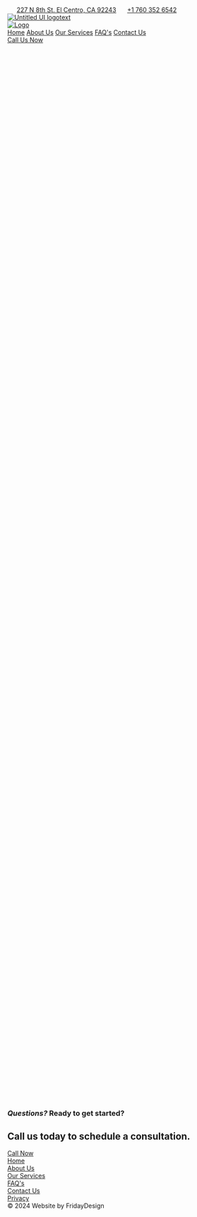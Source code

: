 <!DOCTYPE html>
<!-- Last Published: Tue May 28 2024 19:04:27 GMT+0000 (Coordinated Universal Time) -->
<html data-wf-domain="www.thelawofficeiv.com" data-wf-page="664dfde720c6ed64220a9788" data-wf-site="649362999143e2cad3ff7b95" lang="en">
<head>
    <meta charset="utf-8"/>
    <title>The Law Office of Angela Zinn and Heather Cutlip / Home</title>
    <meta content="The Law Office Of Angela Zinn and Heather Cutlip / Trusted Attorneys serving the Imperial Valley specializing in Family Law and Criminal Law / Located in El Centro, CA" name="description"/>
    <meta content="The Law Office of Angela Zinn and Heather Cutlip / Home" property="og:title"/>
    <meta content="The Law Office Of Angela Zinn and Heather Cutlip / Trusted Attorneys serving the Imperial Valley specializing in Family Law and Criminal Law / Located in El Centro, CA" property="og:description"/>
    <meta content="The Law Office of Angela Zinn and Heather Cutlip / Home" property="twitter:title"/>
    <meta content="The Law Office Of Angela Zinn and Heather Cutlip / Trusted Attorneys serving the Imperial Valley specializing in Family Law and Criminal Law / Located in El Centro, CA" property="twitter:description"/>
    <meta property="og:type" content="website"/>
    <meta content="summary_large_image" name="twitter:card"/>
    <meta content="width=device-width, initial-scale=1" name="viewport"/>
    <meta content="VCiX5YvXPijSgdhTTh2I3y0n0ezoT67jqWAouir0yqE" name="google-site-verification"/>
    <link href="https://assets-global.website-files.com/649362999143e2cad3ff7b95/css/thelawofficeiv.webflow.0b6e227ff.css" rel="stylesheet" type="text/css"/>
    <link href="https://fonts.googleapis.com" rel="preconnect"/>
    <link href="https://fonts.gstatic.com" rel="preconnect" crossorigin="anonymous"/>
    <script src="https://ajax.googleapis.com/ajax/libs/webfont/1.6.26/webfont.js" type="text/javascript"></script>
    <script type="text/javascript">
    WebFont.load({
        google: {
            families: ["Montserrat:100,100italic,200,200italic,300,300italic,400,400italic,500,500italic,600,600italic,700,700italic,800,800italic,900,900italic", "Open Sans:300,300italic,400,400italic,600,600italic,700,700italic,800,800italic", "Merriweather:300,300italic,400,400italic,700,700italic,900,900italic", "Lora:regular,500,600,700,italic,500italic,600italic,700italic", "Baskervville:regular,italic", "Bodoni Moda:regular,500,600,700,800,900,italic,500italic,600italic,700italic,800italic,900italic:latin,latin-ext,math,symbols"]
        }
    });
    </script>
    <script type="text/javascript">
    !function(o, c) {
        var n = c.documentElement,
            t = " w-mod-";
        n.className += t + "js",
        ("ontouchstart" in o || o.DocumentTouch && c instanceof DocumentTouch) && (n.className += t + "touch")
    }(window, document);
    </script>
    <link href="https://assets-global.website-files.com/649362999143e2cad3ff7b95/66562279a9c2b0fb65a28a7a_logo_law_small_png.png" rel="shortcut icon" type="image/x-icon"/>
    <link href="https://assets-global.website-files.com/649362999143e2cad3ff7b95/6656229f25cc0125bd07cd0b_logo_law_mediumpng.png" rel="apple-touch-icon"/>
    <link href="https://www.thelawofficeiv.com/" rel="canonical"/>
    <script async="" src="https://www.googletagmanager.com/gtag/js?id=G-1LE5NZTLSR"></script>
    <script type="text/javascript">
    window.dataLayer = window.dataLayer || [];
    function gtag() {
        dataLayer.push(arguments);
    }
    gtag('js', new Date());
    gtag('set', 'developer_id.dZGVlNj', true);
    gtag('config', 'G-1LE5NZTLSR');
    </script>
</head>
<body class="body-6">
    <section class="section-24">
        <div class="columns-8 w-row">
            <div class="column-24 w-col w-col-1">
                <h3 class="heading-27-copy"></h3>
            </div>
            <div data-w-id="15f758b4-7b6a-a961-21c5-cb1d919539d4" class="column-25 w-col w-col-10">
                <img src="https://assets-global.website-files.com/649362999143e2cad3ff7b95/664e1968f0d88777937ea3fc_location_on_48dp_FILL0_wght400_GRAD0_opsz48.svg" loading="lazy" width="17" alt=""/>
                <a href="#https://www.google.com/maps/dir//227+N+8th+St,+El+Centro,+CA+92243/data=!4m6!4m5!1m1!4e2!1m2!1m1!1s0x80d767319c180507:0xdc76cd37bf6a474e?sa=X&amp;ved=1t:707&amp;ictx=111" class="link-8">227 N 8th St. El Centro, CA 92243</a>
                <img src="https://assets-global.website-files.com/649362999143e2cad3ff7b95/664e1aa8cb185c3425e4cca4_call_48dp_FILL0_wght400_GRAD0_opsz48.svg" loading="lazy" width="17" alt="" class="image-22"/>
                <a href="tel:7603526542" class="link-8">+1 760 352 6542</a>
            </div>
            <div class="w-col w-col-1"></div>
        </div>
    </section>
    <div data-animation="default" data-collapse="medium" data-duration="400" data-easing="ease" data-easing2="ease" role="banner" class="uui-navbar08_component-2 w-nav">
        <a href="/" aria-current="page" class="w-inline-block w--current">
            <img src="https://assets-global.website-files.com/649362999143e2cad3ff7b95/664e040b6b174ed6082f7985_white_logotype.png" loading="lazy" width="Auto" sizes="100vw" alt="Untitled UI logotext" srcset="https://assets-global.website-files.com/649362999143e2cad3ff7b95/664e040b6b174ed6082f7985_white_logotype-p-500.png 500w, https://assets-global.website-files.com/649362999143e2cad3ff7b95/664e040b6b174ed6082f7985_white_logotype-p-800.png 800w, https://assets-global.website-files.com/649362999143e2cad3ff7b95/664e040b6b174ed6082f7985_white_logotype.png 818w" class="uui-logo_logotype-3"/>
        </a>
        <div class="uui-navbar08_container-2">
            <a href="#" class="uui-navbar08_logo-link-2 w-nav-brand">
                <div class="uui-logo_component-3">
                    <img src="https://assets-global.website-files.com/649362999143e2cad3ff7b95/664a97a4afdb6042dbc9d4f2_untitled-ui-logo.png" loading="lazy" alt="Logo" class="uui-logo_image-3"/>
                </div>
            </a>
            <nav role="navigation" class="uui-navbar08_menu-2 w-nav-menu">
                <div class="uui-navbar08_menu-left-2">
                    <a href="/" aria-current="page" class="uui-navbar08_link-2 w-nav-link w--current">Home</a>
                    <a href="/about" class="uui-navbar08_link-2 w-nav-link">About Us</a>
                    <a href="/services" class="uui-navbar08_link-2 w-nav-link">Our Services</a>
                    <a href="/faqs" class="uui-navbar08_link-2 w-nav-link">FAQ&#x27;s</a>
                    <a href="/contact-us" class="uui-navbar08_link-2 w-nav-link">Contact Us</a>
                </div>
                <div class="uui-navbar08_menu-right-2">
                    <div class="uui-navbar08_button-wrapper-2">
                        <a data-w-id="c27b5f71-2103-760d-f5f7-3c323b80413e" href="tel:7603526542" class="uui-button-3 w-inline-block">
                            <div class="text-block-12-copy">Call Us Now</div>
                        </a>
                    </div>
                </div>
            </nav>
            <div class="uui-navbar08_menu-button-2 w-nav-button">
                <div class="menu-icon_component-2">
                    <div class="menu-icon_line-top-2"></div>
                    <div class="menu-icon_line-middle-2">
                        <div class="menu-icon_line-middle-inner-2"></div>
                    </div>
                    <div class="menu-icon_line-bottom-2"></div>
                </div>
            </div>
        </div>
    </div>
    <section class="section-22">
        <section>
            <h2 data-w-id="b1894723-7728-8aaa-79d0-9a3b6f667619" style="opacity:0" class="heading-24">THE LAW OFFICE OF ANGELA ZINN &amp; HEATHER CUTLIP</h2>
            <h1 data-w-id="1873aefa-d4f5-5d51-3913-74292e99c21f" style="opacity:0" class="heading-25">
                Imperial County&#x27;s
                <br/>
                <em>Trusted</em>
                 Law Group
            </h1>
            <p data-w-id="868b7151-2847-5d33-673a-4b459809ab8e" style="opacity:0" class="paragraph-10">When you choose us, you&#x27;re choosing a team with the expertise and dedication to protect your interests at every turn.</p>
        </section>
        <a data-w-id="d7c31502-a6b1-900f-1c2f-9d24e9f4e95d" style="opacity:0" href="/services" class="uui-button-3-copy w-inline-block">
            <div class="text-block-12-copy">See All Services</div>
        </a>
    </section>
    <section class="section-25">
        <section class="uui-section_layout72">
            <div class="uui-page-padding-4">
                <div class="uui-container-large-4">
                    <div class="uui-padding-vertical-xhuge-2">
                        <div data-w-id="2a9e3ac8-fb5e-9d19-4849-027e4140e242" style="opacity:0" class="div-block-16"></div>
                        <h1 data-w-id="21c6977c-2ae7-8a0d-30a2-2314c3ec16b4" style="opacity:0" class="heading-25-copy">Areas of Practice</h1>
                        <p data-w-id="83d9b2e4-0851-4f08-0623-09e82de06ba4" style="opacity:0" class="paragraph-12">Navigating the intricacies of both family law and criminal defense, our firm provides steadfast representation and personalized solutions for our clients&#x27; legal matters.</p>
                        <div data-w-id="14ddff88-bacd-5054-87af-8363ace23aed" style="opacity:0" class="w-layout-grid uui-layout72_component">
                            <a id="w-node-d2cee684-3a47-cffb-5465-17b59339f513-220a9788" href="/services" class="link-block-10 w-inline-block">
                                <div data-w-id="99296d70-c406-b603-d3e2-89e662ed8d58" class="uui-layout72_item">
                                    <div class="div-block-14">
                                        <img src="https://assets-global.website-files.com/649362999143e2cad3ff7b95/664e3670113f80535d8ef01e_gavel%20(1).svg" loading="lazy" width="29" alt="Gavel"/>
                                    </div>
                                    <div class="uui-layout72_item-content">
                                        <h2 class="uui-heading-xxsmall">Criminal Law</h2>
                                        <div class="uui-space-xxsmall-2"></div>
                                        <div class="uui-text-size-medium-2">Defending your rights is our mission. From misdemeanors to felonies, trust our experienced team to fight for you in the complex landscape of criminal law.</div>
                                        <div class="div-block-24">
                                            <div class="text-block-21">Learn more</div>
                                            <div class="uui-button-icon-3 w-embed">
                                                <svg width="21" height="20" viewBox="0 0 21 20" fill="none" xmlns="http://www.w3.org/2000/svg">
                                                    <path d="M4.6665 9.99984H16.3332M16.3332 9.99984L10.4998 4.1665M16.3332 9.99984L10.4998 15.8332" stroke="CurrentColor" stroke-width="1.67" stroke-linecap="round" stroke-linejoin="round"/>
                                                </svg>
                                            </div>
                                        </div>
                                    </div>
                                </div>
                            </a>
                            <a id="w-node-_31f385a2-76dc-2c17-d005-7254baa00093-220a9788" href="/services" class="link-block-12 w-inline-block">
                                <div data-w-id="14ddff88-bacd-5054-87af-8363ace23aee" class="uui-layout72_item">
                                    <div class="div-block-14">
                                        <img src="https://assets-global.website-files.com/649362999143e2cad3ff7b95/664cf116498acefff72904d7_family.png" loading="lazy" width="29" alt="Family Law Icon"/>
                                    </div>
                                    <div class="uui-layout72_item-content">
                                        <h2 class="uui-heading-xxsmall">Family Law</h2>
                                        <div class="uui-space-xxsmall-2"></div>
                                        <div class="uui-text-size-medium-2">Expert counsel for family matters. Trust us to navigate divorce, child custody, adoption, and more with care and precision. Your family&#x27;s well-being is our priority.</div>
                                    </div>
                                    <div class="div-block-24">
                                        <div class="text-block-21">Learn more</div>
                                        <div class="uui-button-icon-3 w-embed">
                                            <svg width="21" height="20" viewBox="0 0 21 20" fill="none" xmlns="http://www.w3.org/2000/svg">
                                                <path d="M4.6665 9.99984H16.3332M16.3332 9.99984L10.4998 4.1665M16.3332 9.99984L10.4998 15.8332" stroke="CurrentColor" stroke-width="1.67" stroke-linecap="round" stroke-linejoin="round"/>
                                            </svg>
                                        </div>
                                    </div>
                                </div>
                            </a>
                            <a id="w-node-_7a75d526-a578-dbb8-8126-d08c0bd207d8-220a9788" href="/services" class="link-block-11 w-inline-block">
                                <div data-w-id="a0063424-a0a2-f400-470b-5fb154993050" class="uui-layout72_item">
                                    <div class="div-block-14">
                                        <img src="https://assets-global.website-files.com/649362999143e2cad3ff7b95/664e362ceae96985e138a8ad_handshake.svg" loading="lazy" width="37" alt="handshake icon"/>
                                    </div>
                                    <div class="uui-layout72_item-content">
                                        <h3 class="uui-heading-xxsmall">Mediation</h3>
                                        <div class="uui-space-xxsmall-2"></div>
                                        <div class="uui-text-size-medium-2">Resolving disputes peacefully. We facilitate constructive dialogue and mutual agreement, offering a collaborative approach to conflict resolution.</div>
                                    </div>
                                    <div class="div-block-24">
                                        <div class="text-block-21">Learn more</div>
                                        <div class="uui-button-icon-3 w-embed">
                                            <svg width="21" height="20" viewBox="0 0 21 20" fill="none" xmlns="http://www.w3.org/2000/svg">
                                                <path d="M4.6665 9.99984H16.3332M16.3332 9.99984L10.4998 4.1665M16.3332 9.99984L10.4998 15.8332" stroke="CurrentColor" stroke-width="1.67" stroke-linecap="round" stroke-linejoin="round"/>
                                            </svg>
                                        </div>
                                    </div>
                                </div>
                            </a>
                        </div>
                    </div>
                </div>
            </div>
        </section>
    </section>
    <section class="section-58"></section>
    <section class="section-30">
        <div data-w-id="25cbf97d-7f33-9cfb-fe93-858b3a3b1024" style="opacity:0" class="uui-heading-subheading">Why choose The Law Office of Angela Zinn &amp; Heather Cutlip?</div>
        <h2 data-w-id="25cbf97d-7f33-9cfb-fe93-858b3a3b1026" style="opacity:0" class="heading-25-copy-copy">
            We Will 
            <em>Fight For You</em>
        </h2>
        <div data-w-id="25cbf97d-7f33-9cfb-fe93-858b3a3b1028" style="opacity:0" class="uui-text-size-large">
            Don&#x27;t wait to get the help you need - contact us today to schedule a consultation and find out how we can assist you. We are here to fight for your rights and advocate for your interests. We will work tirelessly to ensure that your legal needs are met with professionalism, empathy, and exceptional representation.
            <br/>
        </div>
        <div class="div-block-17">
            <a data-w-id="a6392cf4-e713-1781-cab4-fe5358732ec4" style="opacity:0" href="/services" class="uui-button-3-we-will-fight w-inline-block">
                <div class="text-block-12">Learn More</div>
            </a>
            <a data-w-id="f2cf2ff4-6ccc-7b9f-d761-4d59454f2235" style="opacity:0" href="/contact-us" class="uui-button-3-we-will-fight-copy w-inline-block">
                <div class="text-block-12-copy">Contact Us Today</div>
            </a>
        </div>
    </section>
    <section class="uui-section_testimonial13">
        <div class="uui-page-padding-6">
            <div class="uui-container-large-4">
                <div class="uui-padding-vertical-xhuge-4">
                    <div class="uui-text-align-center-2">
                        <div class="uui-max-width-large-2 align-center">
                            <h2 data-w-id="71f3dc4f-f9a2-9098-23ff-ac4e78da9a33" style="opacity:0" class="heading-25-copy-copy-copy">Don’t just take our word for it</h2>
                            <div data-w-id="71f3dc4f-f9a2-9098-23ff-ac4e78da9a36" style="opacity:0" class="uui-text-size-large-2">Hear from some of our satisfied clients.</div>
                        </div>
                    </div>
                    <div data-w-id="71f3dc4f-f9a2-9098-23ff-ac4e78da9a38" style="opacity:0" class="uui-testimonial13_component">
                        <div class="uui-testimonial13_content">
                            <div class="uui-testimonial13_rating-wrapper">
                                <div class="uui-testimonial13_rating-icon w-embed">
                                    <svg width="20" height="20" viewBox="0 0 20 20" fill="none" xmlns="http://www.w3.org/2000/svg">
                                        <g clip-path="url(#clip0_28_8746)">
                                            <path d="M9.53834 1.60996C9.70914 1.19932 10.2909 1.19932 10.4617 1.60996L12.5278 6.57744C12.5998 6.75056 12.7626 6.86885 12.9495 6.88383L18.3123 7.31376C18.7556 7.3493 18.9354 7.90256 18.5976 8.19189L14.5117 11.6919C14.3693 11.8139 14.3071 12.0053 14.3506 12.1876L15.5989 17.4208C15.7021 17.8534 15.2315 18.1954 14.8519 17.9635L10.2606 15.1592C10.1006 15.0615 9.89938 15.0615 9.73937 15.1592L5.14806 17.9635C4.76851 18.1954 4.29788 17.8534 4.40108 17.4208L5.64939 12.1876C5.69289 12.0053 5.6307 11.8139 5.48831 11.6919L1.40241 8.19189C1.06464 7.90256 1.24441 7.3493 1.68773 7.31376L7.05054 6.88383C7.23744 6.86885 7.40024 6.75056 7.47225 6.57744L9.53834 1.60996Z" fill="currentColor"/>
                                        </g>
                                    </svg>
                                </div>
                                <div class="uui-testimonial13_rating-icon w-embed">
                                    <svg width="20" height="20" viewBox="0 0 20 20" fill="none" xmlns="http://www.w3.org/2000/svg">
                                        <g clip-path="url(#clip0_28_8746)">
                                            <path d="M9.53834 1.60996C9.70914 1.19932 10.2909 1.19932 10.4617 1.60996L12.5278 6.57744C12.5998 6.75056 12.7626 6.86885 12.9495 6.88383L18.3123 7.31376C18.7556 7.3493 18.9354 7.90256 18.5976 8.19189L14.5117 11.6919C14.3693 11.8139 14.3071 12.0053 14.3506 12.1876L15.5989 17.4208C15.7021 17.8534 15.2315 18.1954 14.8519 17.9635L10.2606 15.1592C10.1006 15.0615 9.89938 15.0615 9.73937 15.1592L5.14806 17.9635C4.76851 18.1954 4.29788 17.8534 4.40108 17.4208L5.64939 12.1876C5.69289 12.0053 5.6307 11.8139 5.48831 11.6919L1.40241 8.19189C1.06464 7.90256 1.24441 7.3493 1.68773 7.31376L7.05054 6.88383C7.23744 6.86885 7.40024 6.75056 7.47225 6.57744L9.53834 1.60996Z" fill="currentColor"/>
                                        </g>
                                    </svg>
                                </div>
                                <div class="uui-testimonial13_rating-icon w-embed">
                                    <svg width="20" height="20" viewBox="0 0 20 20" fill="none" xmlns="http://www.w3.org/2000/svg">
                                        <g clip-path="url(#clip0_28_8746)">
                                            <path d="M9.53834 1.60996C9.70914 1.19932 10.2909 1.19932 10.4617 1.60996L12.5278 6.57744C12.5998 6.75056 12.7626 6.86885 12.9495 6.88383L18.3123 7.31376C18.7556 7.3493 18.9354 7.90256 18.5976 8.19189L14.5117 11.6919C14.3693 11.8139 14.3071 12.0053 14.3506 12.1876L15.5989 17.4208C15.7021 17.8534 15.2315 18.1954 14.8519 17.9635L10.2606 15.1592C10.1006 15.0615 9.89938 15.0615 9.73937 15.1592L5.14806 17.9635C4.76851 18.1954 4.29788 17.8534 4.40108 17.4208L5.64939 12.1876C5.69289 12.0053 5.6307 11.8139 5.48831 11.6919L1.40241 8.19189C1.06464 7.90256 1.24441 7.3493 1.68773 7.31376L7.05054 6.88383C7.23744 6.86885 7.40024 6.75056 7.47225 6.57744L9.53834 1.60996Z" fill="currentColor"/>
                                        </g>
                                    </svg>
                                </div>
                                <div class="uui-testimonial13_rating-icon w-embed">
                                    <svg width="20" height="20" viewBox="0 0 20 20" fill="none" xmlns="http://www.w3.org/2000/svg">
                                        <g clip-path="url(#clip0_28_8746)">
                                            <path d="M9.53834 1.60996C9.70914 1.19932 10.2909 1.19932 10.4617 1.60996L12.5278 6.57744C12.5998 6.75056 12.7626 6.86885 12.9495 6.88383L18.3123 7.31376C18.7556 7.3493 18.9354 7.90256 18.5976 8.19189L14.5117 11.6919C14.3693 11.8139 14.3071 12.0053 14.3506 12.1876L15.5989 17.4208C15.7021 17.8534 15.2315 18.1954 14.8519 17.9635L10.2606 15.1592C10.1006 15.0615 9.89938 15.0615 9.73937 15.1592L5.14806 17.9635C4.76851 18.1954 4.29788 17.8534 4.40108 17.4208L5.64939 12.1876C5.69289 12.0053 5.6307 11.8139 5.48831 11.6919L1.40241 8.19189C1.06464 7.90256 1.24441 7.3493 1.68773 7.31376L7.05054 6.88383C7.23744 6.86885 7.40024 6.75056 7.47225 6.57744L9.53834 1.60996Z" fill="currentColor"/>
                                        </g>
                                    </svg>
                                </div>
                                <div class="uui-testimonial13_rating-icon w-embed">
                                    <svg width="20" height="20" viewBox="0 0 20 20" fill="none" xmlns="http://www.w3.org/2000/svg">
                                        <g clip-path="url(#clip0_28_8746)">
                                            <path d="M9.53834 1.60996C9.70914 1.19932 10.2909 1.19932 10.4617 1.60996L12.5278 6.57744C12.5998 6.75056 12.7626 6.86885 12.9495 6.88383L18.3123 7.31376C18.7556 7.3493 18.9354 7.90256 18.5976 8.19189L14.5117 11.6919C14.3693 11.8139 14.3071 12.0053 14.3506 12.1876L15.5989 17.4208C15.7021 17.8534 15.2315 18.1954 14.8519 17.9635L10.2606 15.1592C10.1006 15.0615 9.89938 15.0615 9.73937 15.1592L5.14806 17.9635C4.76851 18.1954 4.29788 17.8534 4.40108 17.4208L5.64939 12.1876C5.69289 12.0053 5.6307 11.8139 5.48831 11.6919L1.40241 8.19189C1.06464 7.90256 1.24441 7.3493 1.68773 7.31376L7.05054 6.88383C7.23744 6.86885 7.40024 6.75056 7.47225 6.57744L9.53834 1.60996Z" fill="currentColor"/>
                                        </g>
                                    </svg>
                                </div>
                            </div>
                            <div class="uui-heading-xxsmall-2 text-weight-medium"> I have used their services many times with all great results. They are passionate about litigating your case and will always seek the client&#x27;s and your child&#x27;s best interest.</div>
                        </div>
                        <div class="uui-testimonial13_content">
                            <div class="uui-testimonial13_rating-wrapper">
                                <div class="uui-testimonial13_rating-icon w-embed">
                                    <svg width="20" height="20" viewBox="0 0 20 20" fill="none" xmlns="http://www.w3.org/2000/svg">
                                        <g clip-path="url(#clip0_28_8746)">
                                            <path d="M9.53834 1.60996C9.70914 1.19932 10.2909 1.19932 10.4617 1.60996L12.5278 6.57744C12.5998 6.75056 12.7626 6.86885 12.9495 6.88383L18.3123 7.31376C18.7556 7.3493 18.9354 7.90256 18.5976 8.19189L14.5117 11.6919C14.3693 11.8139 14.3071 12.0053 14.3506 12.1876L15.5989 17.4208C15.7021 17.8534 15.2315 18.1954 14.8519 17.9635L10.2606 15.1592C10.1006 15.0615 9.89938 15.0615 9.73937 15.1592L5.14806 17.9635C4.76851 18.1954 4.29788 17.8534 4.40108 17.4208L5.64939 12.1876C5.69289 12.0053 5.6307 11.8139 5.48831 11.6919L1.40241 8.19189C1.06464 7.90256 1.24441 7.3493 1.68773 7.31376L7.05054 6.88383C7.23744 6.86885 7.40024 6.75056 7.47225 6.57744L9.53834 1.60996Z" fill="currentColor"/>
                                        </g>
                                    </svg>
                                </div>
                                <div class="uui-testimonial13_rating-icon w-embed">
                                    <svg width="20" height="20" viewBox="0 0 20 20" fill="none" xmlns="http://www.w3.org/2000/svg">
                                        <g clip-path="url(#clip0_28_8746)">
                                            <path d="M9.53834 1.60996C9.70914 1.19932 10.2909 1.19932 10.4617 1.60996L12.5278 6.57744C12.5998 6.75056 12.7626 6.86885 12.9495 6.88383L18.3123 7.31376C18.7556 7.3493 18.9354 7.90256 18.5976 8.19189L14.5117 11.6919C14.3693 11.8139 14.3071 12.0053 14.3506 12.1876L15.5989 17.4208C15.7021 17.8534 15.2315 18.1954 14.8519 17.9635L10.2606 15.1592C10.1006 15.0615 9.89938 15.0615 9.73937 15.1592L5.14806 17.9635C4.76851 18.1954 4.29788 17.8534 4.40108 17.4208L5.64939 12.1876C5.69289 12.0053 5.6307 11.8139 5.48831 11.6919L1.40241 8.19189C1.06464 7.90256 1.24441 7.3493 1.68773 7.31376L7.05054 6.88383C7.23744 6.86885 7.40024 6.75056 7.47225 6.57744L9.53834 1.60996Z" fill="currentColor"/>
                                        </g>
                                    </svg>
                                </div>
                                <div class="uui-testimonial13_rating-icon w-embed">
                                    <svg width="20" height="20" viewBox="0 0 20 20" fill="none" xmlns="http://www.w3.org/2000/svg">
                                        <g clip-path="url(#clip0_28_8746)">
                                            <path d="M9.53834 1.60996C9.70914 1.19932 10.2909 1.19932 10.4617 1.60996L12.5278 6.57744C12.5998 6.75056 12.7626 6.86885 12.9495 6.88383L18.3123 7.31376C18.7556 7.3493 18.9354 7.90256 18.5976 8.19189L14.5117 11.6919C14.3693 11.8139 14.3071 12.0053 14.3506 12.1876L15.5989 17.4208C15.7021 17.8534 15.2315 18.1954 14.8519 17.9635L10.2606 15.1592C10.1006 15.0615 9.89938 15.0615 9.73937 15.1592L5.14806 17.9635C4.76851 18.1954 4.29788 17.8534 4.40108 17.4208L5.64939 12.1876C5.69289 12.0053 5.6307 11.8139 5.48831 11.6919L1.40241 8.19189C1.06464 7.90256 1.24441 7.3493 1.68773 7.31376L7.05054 6.88383C7.23744 6.86885 7.40024 6.75056 7.47225 6.57744L9.53834 1.60996Z" fill="currentColor"/>
                                        </g>
                                    </svg>
                                </div>
                                <div class="uui-testimonial13_rating-icon w-embed">
                                    <svg width="20" height="20" viewBox="0 0 20 20" fill="none" xmlns="http://www.w3.org/2000/svg">
                                        <g clip-path="url(#clip0_28_8746)">
                                            <path d="M9.53834 1.60996C9.70914 1.19932 10.2909 1.19932 10.4617 1.60996L12.5278 6.57744C12.5998 6.75056 12.7626 6.86885 12.9495 6.88383L18.3123 7.31376C18.7556 7.3493 18.9354 7.90256 18.5976 8.19189L14.5117 11.6919C14.3693 11.8139 14.3071 12.0053 14.3506 12.1876L15.5989 17.4208C15.7021 17.8534 15.2315 18.1954 14.8519 17.9635L10.2606 15.1592C10.1006 15.0615 9.89938 15.0615 9.73937 15.1592L5.14806 17.9635C4.76851 18.1954 4.29788 17.8534 4.40108 17.4208L5.64939 12.1876C5.69289 12.0053 5.6307 11.8139 5.48831 11.6919L1.40241 8.19189C1.06464 7.90256 1.24441 7.3493 1.68773 7.31376L7.05054 6.88383C7.23744 6.86885 7.40024 6.75056 7.47225 6.57744L9.53834 1.60996Z" fill="currentColor"/>
                                        </g>
                                    </svg>
                                </div>
                                <div class="uui-testimonial13_rating-icon w-embed">
                                    <svg width="20" height="20" viewBox="0 0 20 20" fill="none" xmlns="http://www.w3.org/2000/svg">
                                        <g clip-path="url(#clip0_28_8746)">
                                            <path d="M9.53834 1.60996C9.70914 1.19932 10.2909 1.19932 10.4617 1.60996L12.5278 6.57744C12.5998 6.75056 12.7626 6.86885 12.9495 6.88383L18.3123 7.31376C18.7556 7.3493 18.9354 7.90256 18.5976 8.19189L14.5117 11.6919C14.3693 11.8139 14.3071 12.0053 14.3506 12.1876L15.5989 17.4208C15.7021 17.8534 15.2315 18.1954 14.8519 17.9635L10.2606 15.1592C10.1006 15.0615 9.89938 15.0615 9.73937 15.1592L5.14806 17.9635C4.76851 18.1954 4.29788 17.8534 4.40108 17.4208L5.64939 12.1876C5.69289 12.0053 5.6307 11.8139 5.48831 11.6919L1.40241 8.19189C1.06464 7.90256 1.24441 7.3493 1.68773 7.31376L7.05054 6.88383C7.23744 6.86885 7.40024 6.75056 7.47225 6.57744L9.53834 1.60996Z" fill="currentColor"/>
                                        </g>
                                    </svg>
                                </div>
                            </div>
                            <div class="uui-heading-xxsmall-2 text-weight-medium">This was the first time I had ever been to court. Needless to say I was nervous, but I saw Angela had cases against many attorneys. All I have to say is I&#x27;m glad I was with her.</div>
                        </div>
                        <div class="uui-testimonial13_content">
                            <div class="uui-testimonial13_rating-wrapper">
                                <div class="uui-testimonial13_rating-icon w-embed">
                                    <svg width="20" height="20" viewBox="0 0 20 20" fill="none" xmlns="http://www.w3.org/2000/svg">
                                        <g clip-path="url(#clip0_28_8746)">
                                            <path d="M9.53834 1.60996C9.70914 1.19932 10.2909 1.19932 10.4617 1.60996L12.5278 6.57744C12.5998 6.75056 12.7626 6.86885 12.9495 6.88383L18.3123 7.31376C18.7556 7.3493 18.9354 7.90256 18.5976 8.19189L14.5117 11.6919C14.3693 11.8139 14.3071 12.0053 14.3506 12.1876L15.5989 17.4208C15.7021 17.8534 15.2315 18.1954 14.8519 17.9635L10.2606 15.1592C10.1006 15.0615 9.89938 15.0615 9.73937 15.1592L5.14806 17.9635C4.76851 18.1954 4.29788 17.8534 4.40108 17.4208L5.64939 12.1876C5.69289 12.0053 5.6307 11.8139 5.48831 11.6919L1.40241 8.19189C1.06464 7.90256 1.24441 7.3493 1.68773 7.31376L7.05054 6.88383C7.23744 6.86885 7.40024 6.75056 7.47225 6.57744L9.53834 1.60996Z" fill="currentColor"/>
                                        </g>
                                    </svg>
                                </div>
                                <div class="uui-testimonial13_rating-icon w-embed">
                                    <svg width="20" height="20" viewBox="0 0 20 20" fill="none" xmlns="http://www.w3.org/2000/svg">
                                        <g clip-path="url(#clip0_28_8746)">
                                            <path d="M9.53834 1.60996C9.70914 1.19932 10.2909 1.19932 10.4617 1.60996L12.5278 6.57744C12.5998 6.75056 12.7626 6.86885 12.9495 6.88383L18.3123 7.31376C18.7556 7.3493 18.9354 7.90256 18.5976 8.19189L14.5117 11.6919C14.3693 11.8139 14.3071 12.0053 14.3506 12.1876L15.5989 17.4208C15.7021 17.8534 15.2315 18.1954 14.8519 17.9635L10.2606 15.1592C10.1006 15.0615 9.89938 15.0615 9.73937 15.1592L5.14806 17.9635C4.76851 18.1954 4.29788 17.8534 4.40108 17.4208L5.64939 12.1876C5.69289 12.0053 5.6307 11.8139 5.48831 11.6919L1.40241 8.19189C1.06464 7.90256 1.24441 7.3493 1.68773 7.31376L7.05054 6.88383C7.23744 6.86885 7.40024 6.75056 7.47225 6.57744L9.53834 1.60996Z" fill="currentColor"/>
                                        </g>
                                    </svg>
                                </div>
                                <div class="uui-testimonial13_rating-icon w-embed">
                                    <svg width="20" height="20" viewBox="0 0 20 20" fill="none" xmlns="http://www.w3.org/2000/svg">
                                        <g clip-path="url(#clip0_28_8746)">
                                            <path d="M9.53834 1.60996C9.70914 1.19932 10.2909 1.19932 10.4617 1.60996L12.5278 6.57744C12.5998 6.75056 12.7626 6.86885 12.9495 6.88383L18.3123 7.31376C18.7556 7.3493 18.9354 7.90256 18.5976 8.19189L14.5117 11.6919C14.3693 11.8139 14.3071 12.0053 14.3506 12.1876L15.5989 17.4208C15.7021 17.8534 15.2315 18.1954 14.8519 17.9635L10.2606 15.1592C10.1006 15.0615 9.89938 15.0615 9.73937 15.1592L5.14806 17.9635C4.76851 18.1954 4.29788 17.8534 4.40108 17.4208L5.64939 12.1876C5.69289 12.0053 5.6307 11.8139 5.48831 11.6919L1.40241 8.19189C1.06464 7.90256 1.24441 7.3493 1.68773 7.31376L7.05054 6.88383C7.23744 6.86885 7.40024 6.75056 7.47225 6.57744L9.53834 1.60996Z" fill="currentColor"/>
                                        </g>
                                    </svg>
                                </div>
                                <div class="uui-testimonial13_rating-icon w-embed">
                                    <svg width="20" height="20" viewBox="0 0 20 20" fill="none" xmlns="http://www.w3.org/2000/svg">
                                        <g clip-path="url(#clip0_28_8746)">
                                            <path d="M9.53834 1.60996C9.70914 1.19932 10.2909 1.19932 10.4617 1.60996L12.5278 6.57744C12.5998 6.75056 12.7626 6.86885 12.9495 6.88383L18.3123 7.31376C18.7556 7.3493 18.9354 7.90256 18.5976 8.19189L14.5117 11.6919C14.3693 11.8139 14.3071 12.0053 14.3506 12.1876L15.5989 17.4208C15.7021 17.8534 15.2315 18.1954 14.8519 17.9635L10.2606 15.1592C10.1006 15.0615 9.89938 15.0615 9.73937 15.1592L5.14806 17.9635C4.76851 18.1954 4.29788 17.8534 4.40108 17.4208L5.64939 12.1876C5.69289 12.0053 5.6307 11.8139 5.48831 11.6919L1.40241 8.19189C1.06464 7.90256 1.24441 7.3493 1.68773 7.31376L7.05054 6.88383C7.23744 6.86885 7.40024 6.75056 7.47225 6.57744L9.53834 1.60996Z" fill="currentColor"/>
                                        </g>
                                    </svg>
                                </div>
                                <div class="uui-testimonial13_rating-icon w-embed">
                                    <svg width="20" height="20" viewBox="0 0 20 20" fill="none" xmlns="http://www.w3.org/2000/svg">
                                        <g clip-path="url(#clip0_28_8746)">
                                            <path d="M9.53834 1.60996C9.70914 1.19932 10.2909 1.19932 10.4617 1.60996L12.5278 6.57744C12.5998 6.75056 12.7626 6.86885 12.9495 6.88383L18.3123 7.31376C18.7556 7.3493 18.9354 7.90256 18.5976 8.19189L14.5117 11.6919C14.3693 11.8139 14.3071 12.0053 14.3506 12.1876L15.5989 17.4208C15.7021 17.8534 15.2315 18.1954 14.8519 17.9635L10.2606 15.1592C10.1006 15.0615 9.89938 15.0615 9.73937 15.1592L5.14806 17.9635C4.76851 18.1954 4.29788 17.8534 4.40108 17.4208L5.64939 12.1876C5.69289 12.0053 5.6307 11.8139 5.48831 11.6919L1.40241 8.19189C1.06464 7.90256 1.24441 7.3493 1.68773 7.31376L7.05054 6.88383C7.23744 6.86885 7.40024 6.75056 7.47225 6.57744L9.53834 1.60996Z" fill="currentColor"/>
                                        </g>
                                    </svg>
                                </div>
                            </div>
                            <div class="uui-heading-xxsmall-2 text-weight-medium">I highly recommend her and my child is living a happier life and healthy life thanks to this attorney. If I had to hire an attorney again or recommend an attorney, she would be the one.</div>
                        </div>
                    </div>
                    <section data-w-id="46eea529-4ff2-59d4-93ff-a0ba3224c5ce" style="opacity:0" class="section-33">
                        <div class="w-row">
                            <div class="column-27 w-col w-col-4 w-col-small-4 w-col-tiny-tiny-stack">
                                <h1 class="heading-28">2,000+</h1>
                                <h1 class="heading-29">satisfied clients</h1>
                            </div>
                            <div class="column-28 w-col w-col-4 w-col-small-4 w-col-tiny-tiny-stack">
                                <h1 class="heading-28-copy">60+</h1>
                                <h1 class="heading-29">combined years of experience</h1>
                            </div>
                            <div class="column-29 w-col w-col-4 w-col-small-4 w-col-tiny-tiny-stack">
                                <h1 class="heading-28-copy">16+</h1>
                                <h1 class="heading-29">
                                    years in
                                    <br/>
                                    business
                                </h1>
                            </div>
                        </div>
                    </section>
                </div>
            </div>
        </div>
    </section>
    <section class="section-29"></section>
    <section class="section-31"></section>
    <div class="uui-page-padding-copy">
        <h1 data-w-id="02587c23-f69f-9344-719c-5b0642d0c202" style="opacity:0" class="heading-22">Working As A Team</h1>
        <h1 data-w-id="02587c23-f69f-9344-719c-5b0642d0c204" style="opacity:0" class="heading-21">
            Attorneys You Can 
            <em>Trust</em>
        </h1>
        <div class="uui-container-large-copy">
            <div class="uui-padding-vertical-xhuge">
                <div class="w-layout-grid uui-layout35_component">
                    <div class="uui-layout35_content">
                        <div class="uui-layout35_image-wrapper">
                            <section class="section-36"></section>
                        </div>
                        <h2 data-w-id="02587c23-f69f-9344-719c-5b0642d0c20c" style="opacity:0" class="uui-heading-small">Angela Zinn</h2>
                        <div class="uui-space-xxsmall"></div>
                        <div data-w-id="02587c23-f69f-9344-719c-5b0642d0c20f" style="opacity:0" class="uui-text-size-medium">
                            Angela is a local attorney serving the citizens of Imperial County. She has over thirty years of experience practicing law. Her experiences with clients over the years have instilled in her a passion to tackle each case with compassion and vigor. 
                            <br/>
                        </div>
                        <div class="uui-space-small"></div>
                        <div data-w-id="02587c23-f69f-9344-719c-5b0642d0c213" style="opacity:0" class="uui-button-row">
                            <a data-w-id="02587c23-f69f-9344-719c-5b0642d0c214" href="#" class="uui-button-link w-inline-block">
                                <div class="text-block-10">Learn more</div>
                                <div class="uui-button-icon w-embed">
                                    <svg width="21" height="20" viewBox="0 0 21 20" fill="none" xmlns="http://www.w3.org/2000/svg">
                                        <path d="M4.6665 9.99984H16.3332M16.3332 9.99984L10.4998 4.1665M16.3332 9.99984L10.4998 15.8332" stroke="CurrentColor" stroke-width="1.67" stroke-linecap="round" stroke-linejoin="round"/>
                                    </svg>
                                </div>
                            </a>
                        </div>
                    </div>
                    <div class="uui-layout35_content">
                        <section class="section-52">
                            <section class="section-37-copy"></section>
                        </section>
                        <div class="uui-layout35_image-wrapper"></div>
                        <h3 data-w-id="02587c23-f69f-9344-719c-5b0642d0c21b" style="opacity:0" class="uui-heading-small">Heather Cutlip</h3>
                        <div class="uui-space-xxsmall"></div>
                        <div data-w-id="02587c23-f69f-9344-719c-5b0642d0c21e" style="opacity:0" class="uui-text-size-medium">With many years experience in criminal law, Heather is a seasoned advocate known for her unwavering commitment to justice and track record of success in defending clients against criminal charges.</div>
                        <div class="uui-space-small"></div>
                        <div data-w-id="02587c23-f69f-9344-719c-5b0642d0c221" style="opacity:0" class="uui-button-row">
                            <a data-w-id="02587c23-f69f-9344-719c-5b0642d0c222" href="#" class="uui-button-link w-inline-block">
                                <div class="text-block-11">Learn more</div>
                                <div class="uui-button-icon w-embed">
                                    <svg width="21" height="20" viewBox="0 0 21 20" fill="none" xmlns="http://www.w3.org/2000/svg">
                                        <path d="M4.6665 9.99984H16.3332M16.3332 9.99984L10.4998 4.1665M16.3332 9.99984L10.4998 15.8332" stroke="CurrentColor" stroke-width="1.67" stroke-linecap="round" stroke-linejoin="round"/>
                                    </svg>
                                </div>
                            </a>
                        </div>
                    </div>
                </div>
            </div>
        </div>
    </div>
    <section class="section-34">
        <section class="section-35">
            <h1 data-w-id="399a267e-5409-358a-601e-97666836ec3f" class="heading-30">
                <em>Questions?</em>
                 Ready to get started?
            </h1>
            <h2 data-w-id="399a267e-5409-358a-601e-97666836ec43" class="heading-31">Call us today to schedule a consultation.</h2>
            <a data-w-id="399a267e-5409-358a-601e-97666836ec45" href="#" class="wuestions w-inline-block">
                <div class="text-block-12-copy">Call Now</div>
            </a>
        </section>
    </section>
    <footer class="uui-footer07_component">
        <footer class="uui-footer04_component">
            <div class="uui-page-padding-9">
                <div class="uui-container-large-4">
                    <div class="uui-padding-vertical-xlarge-2">
                        <div class="w-layout-grid uui-footer04_top-wrapper">
                            <img src="https://assets-global.website-files.com/649362999143e2cad3ff7b95/664e040b6b174ed6082f7985_white_logotype.png" loading="lazy" id="w-node-_173ba7e0-d690-19e0-2a17-ea0daf5b68e1-af5b68dd" sizes="100vw" alt="" srcset="https://assets-global.website-files.com/649362999143e2cad3ff7b95/664e040b6b174ed6082f7985_white_logotype-p-500.png 500w, https://assets-global.website-files.com/649362999143e2cad3ff7b95/664e040b6b174ed6082f7985_white_logotype-p-800.png 800w, https://assets-global.website-files.com/649362999143e2cad3ff7b95/664e040b6b174ed6082f7985_white_logotype.png 818w" class="image-25"/>
                            <div class="w-layout-grid uui-footer04_link-list">
                                <a href="#" class="uui-footer04_link w-inline-block">
                                    <div class="text-block-14">Home</div>
                                </a>
                                <a href="#" class="uui-footer04_link w-inline-block">
                                    <div class="text-block-15">About Us</div>
                                </a>
                                <a href="#" class="uui-footer04_link w-inline-block">
                                    <div class="text-block-16">Our Services</div>
                                </a>
                                <a href="#" class="uui-footer04_link w-inline-block">
                                    <div class="text-block-17">FAQ&#x27;s</div>
                                </a>
                                <a href="#" class="uui-footer04_link w-inline-block">
                                    <div class="text-block-18">Contact Us</div>
                                </a>
                                <a href="#" class="uui-footer04_link w-inline-block">
                                    <div class="text-block-19">Privacy</div>
                                </a>
                            </div>
                        </div>
                        <div class="uui-footer04_bottom-wrapper">
                            <div class="uui-text-size-small-4 text-color-gray500">© 2024 Website by FridayDesign</div>
                        </div>
                    </div>
                </div>
            </div>
        </footer>
    </footer>
    <script src="https://d3e54v103j8qbb.cloudfront.net/js/jquery-3.5.1.min.dc5e7f18c8.js?site=649362999143e2cad3ff7b95" type="text/javascript" integrity="sha256-9/aliU8dGd2tb6OSsuzixeV4y/faTqgFtohetphbbj0=" crossorigin="anonymous"></script>
    <script src="https://assets-global.website-files.com/649362999143e2cad3ff7b95/js/webflow.89d5f525e.js" type="text/javascript"></script>
</body>
</html>
